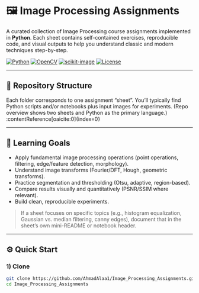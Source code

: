 # 🖼️ Image Processing Assignments

A curated collection of Image Processing course assignments implemented in **Python**. Each sheet contains self-contained exercises, reproducible code, and visual outputs to help you understand classic and modern techniques step-by-step.

<p align="left">
  <a href="https://www.python.org/"><img alt="Python" src="https://img.shields.io/badge/Python-3.9%2B-informational"></a>
  <a href="https://opencv.org/"><img alt="OpenCV" src="https://img.shields.io/badge/OpenCV-ready-blue"></a>
  <a href="https://scikit-image.org/"><img alt="scikit-image" src="https://img.shields.io/badge/scikit--image-ready-blueviolet"></a>
  <a href="LICENSE"><img alt="License" src="https://img.shields.io/badge/License-Choose%20one-lightgrey"></a>
</p>

---

## 📁 Repository Structure


Each folder corresponds to one assignment “sheet”. You’ll typically find Python scripts and/or notebooks plus input images for experiments. (Repo overview shows two sheets and Python as the primary language.) :contentReference[oaicite:0]{index=0}

---

## 🎯 Learning Goals

- Apply fundamental image processing operations (point operations, filtering, edge/feature detection, morphology).
- Understand image transforms (Fourier/DFT, Hough, geometric transforms).
- Practice segmentation and thresholding (Otsu, adaptive, region-based).
- Compare results visually and quantitatively (PSNR/SSIM where relevant).
- Build clean, reproducible experiments.

> If a sheet focuses on specific topics (e.g., histogram equalization, Gaussian vs. median filtering, canny edges), document that in the sheet’s own mini-README or notebook header.

---

## ⚙️ Quick Start

### 1) Clone

```bash
git clone https://github.com/AhmadAlaa1/Image_Processing_Assignments.git
cd Image_Processing_Assignments
